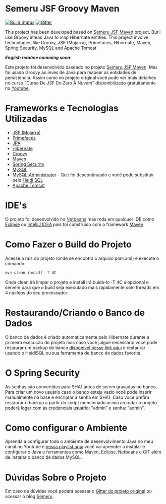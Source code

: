 # Semeru JSF Groovy Maven

[![Build Status](https://travis-ci.org/leandrocgsi/semeru_jsf_groovy_maven.svg?branch=master)](https://travis-ci.org/leandrocgsi/semeru_jsf_groovy_maven)
[![Gitter](https://badges.gitter.im/leandrocgsi/semeru_jsf_maven.svg)](https://gitter.im/leandrocgsi/semeru_jsf_maven?utm_source=badge&utm_medium=badge&utm_campaign=pr-badge)

This project has been developed based on [Semeru JSF Maven](https://github.com/leandrocgsi/semeru_jsf_maven) project. But I use Groovy intead Java to map Hibernate entities. This project involve technologies like Groovy, JSF (Mojarra), Primefaces, Hibernate, Maven, Spring Security, MySQL and Apache Tomcat

**_English readme comming soon_**.

Este projeto foi desenvolvido baseado no projeto [Semeru JSF Maven](https://github.com/leandrocgsi/semeru_jsf_maven). Mas foi usado Groovy ao invés de Java para mapear as entidades de persistencia. Assim como no projeto original você pode ver mais detalhes no curso "Curso De JSF Do Zero À Nuvem" disponibilizado gratuitamente no [Youtube](https://www.youtube.com/playlist?list=PL18bbNo7xuh9d1AyAeC77O8xRz6hPD3iJ).

Frameworks e Tecnologias Utilizadas
================
* [JSF (Mojarra)](https://javaserverfaces.java.net/)
* [Primefaces](http://www.primefaces.org/)
* [JPA](http://www.oracle.com/technetwork/java/javaee/tech/persistence-jsp-140049.html)
* [Hibernate](http://hibernate.org/)
* [Groovy](http://www.groovy-lang.org/)
* [Maven](https://maven.apache.org/)
* [Spring Security](http://projects.spring.io/spring-security/)
* [MySQL](https://www.mysql.com/)
* [MySQL Administrator](https://downloads.mysql.com/archives/administrator/) - Que foi descontinuado e você pode substituir pelo [Heidi SQL](http://www.heidisql.com/)
* [Apache Tomcat](http://tomcat.apache.org/)

IDE's
================

O projeto foi desenvolvido no [Netbeans](https://netbeans.org/) mas roda em qualquer IDE como [Eclipse](https://eclipse.org) ou [IntelliJ IDEA](https://www.jetbrains.com/idea/) pois foi construído com o framework [Maven](https://maven.apache.org/). 

Como Fazer o Build do Projeto
================
Acesse a raiz do projeto (onde se encontra o arquivo pom.xml) e execute o comando:

```sh
mvn clean install -T 4C
```

Onde clean irá limpar o projeto e install irá buidá-lo -T 4C é opcional e servem para que o build seja executado mais rapidamente com threads em 4 núcleos do seu processador.

Restaurando/Criando o Banco de Dados
================

O banco de dados é criado automaticamente pelo Hibernate durante a primeira execução do projeto mas caso você julgue necessário você pode restaurar um backup do banco [disponível nesse link aqui](https://github.com/leandrocgsi/semeru_jsf_maven/blob/master/src/main/resources/ScriptsSQL/dump.sql) e restaurar usando o HeidiSQL ou sua ferramenta de banco de dados favorita.

O Spring Security
================

As senhas são convertidas para SHA1 antes de serem gravadas no banco. Para criar um novo usuário caso o banco esteja vazio você pode inserir manualmente na base e encriptar a senha em SHA1. Caso você prefira restaurar o backup a partir do script mencionado acima ao rodar o projeto poderá logar com as credenciais usuário: "admin" e senha: "admin".

Como configurar o Ambiente
================

Aprenda a configurar todo o ambiente de desenvolvimento Java no meu canal no Youtube e [nessa playlist aqui](https://www.youtube.com/playlist?list=PL18bbNo7xuh98_ImLkK-XdbVmLnKERZrD) você vai aprender a instalar e configurar o Java e ferramentas como Maven, Eclipse, Netbeans e GIT além de instalar o banco de dados MySQL.

Dúvidas Sobre o Projeto
================

Em caso de dúvidas você poderá acessar o [Gitter do projeto original](https://gitter.im/leandrocgsi/semeru_jsf_maven?utm_source=badge&utm_medium=badge&utm_campaign=pr-badge) ou acessar o blog [Semeru](http://semeru.com.br).

